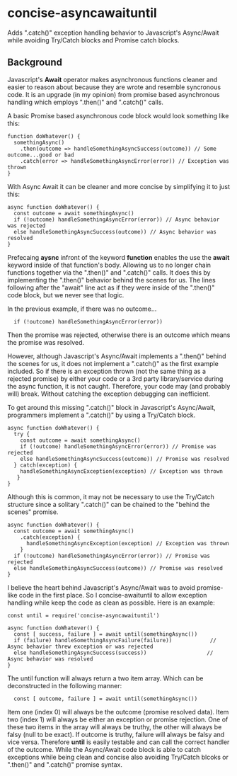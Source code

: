 # concise-asyncawaituntil
Adds ".catch()" exception handling behavior to Javascript's Async/Await while avoiding Try/Catch blocks and Promise catch blocks.

## Background
Javascript's **Await** operator makes asynchronous functions cleaner and easier to reason about because they are wrote and resemble syncronous code.  It is an upgrade (in my opinion) from promise based asynchronous handling which employs ".then()" and ".catch()" calls.

A basic Promise based asynchronous code block would look something like this:

```
function doWhatever() {
  somethingAsync()
    .then(outcome => handleSomethingAsyncSuccess(outcome)) // Some outcome...good or bad
    .catch(error => handleSomethingAsyncError(error)) // Exception was thrown
}
```
With Async Await it can be cleaner and more concise by simplifying it to just this:

```
async function doWhatever() {
  const outcome = await somethingAsync()
  if (!outcome) handleSomethingAsyncError(error)) // Async behavior was rejected
  else handleSomethingAsyncSuccess(outcome)) // Async behavior was resolved
}
```

Prefecaing **aysnc** infront of the keyword **function** enables the use the **await** keyword inside of that function's body.  Allowing us to no longer chain functions together via the ".then()" and ".catch()" calls.  It does this by implementing the ".then()" behavior behind the scenes for us.  The lines following after the "await" line act as if they were inside of the ".then()" code block, but we never see that logic.

In the previous example, if there was no outcome...

```
  if (!outcome) handleSomethingAsyncError(error))
```
Then the promise was rejected, otherwise there is an outcome which means the promise was resolved.

However, although Javascript's Async/Await implements a ".then()" behind the scenes for us, it does not implement a ".catch()" as the first example included.  So if there is an exception thrown (not the same thing as a rejected promise) by either your code or a 3rd party library/service during the async function, it is not caught.  Therefore, your code may (and probably will) break.  Without catching the exception debugging can inefficient.

To get around this missing ".catch()" block in Javascript's Async/Await, programmers implement a ".catch()" by using a Try/Catch block.

```
async function doWhatever() {
  try {
    const outcome = await somethingAsync()
    if (!outcome) handleSomethingAsyncError(error)) // Promise was rejected
    else handleSomethingAsyncSuccess(outcome)) // Promise was resolved
  } catch(exception) { 
    handleSomethingAsyncException(exception) // Exception was thrown
   }
}
```

Although this is common, it may not be necessary to use the Try/Catch structure since a solitary ".catch()" can be chained to the "behind the scenes" promise.

```
async function doWhatever() {
  const outcome = await somethingAsync()
    .catch(exception) { 
      handleSomethingAsyncException(exception) // Exception was thrown
    }
  if (!outcome) handleSomethingAsyncError(error)) // Promise was rejected
  else handleSomethingAsyncSuccess(outcome)) // Promise was resolved
}
```

I believe the heart behind Javascript's Async/Await was to avoid promise-like code in the first place.  So I concise-awaituntil to allow exception handling while keep the code as clean as possible.  Here is an example:

```
const until = require('concise-asyncawaituntil')

async function doWhatever() {
  const [ success, failure ] = await until(somethingAsync())
  if (failure) handleSomethingAsyncFailure(failure))            // Async behavior threw exception or was rejected
  else handleSomethingAsyncSuccess(success))                   // Async behavior was resolved
}
```

The until function will always return a two item array.  Which can be deconstructed in the following manner:

```
  const [ outcome, failure ] = await until(somethingAsync())
```

Item one (index 0) will always be the outcome (promise resolved data).  Item two (index 1) will always be either an exception or promise rejection.  One of these two items in the array will always be truthy, the other will always be falsy (null to be exact).  If outcome is truthy, failure will always be falsy and vice versa.  Therefore **until** is easily testable and can call the correct handler of the outcome.  While the Async/Await code block is able to catch exceptions while being clean and concise also avoiding Try/Catch blcoks or ".then()" and ".catch()" promise syntax.



